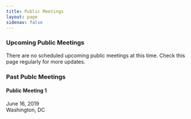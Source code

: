 ```yaml
---
title: Public Meetings
layout: page
sidenav: false
---
```


### Upcoming Public Meetings 

There are no scheduled upcoming public meetings at this time. Check this page regularly for more updates. 

### Past Publc Meetings 

#### Public Meeting 1 <br>
June 16, 2019 <br>
Washington, DC
